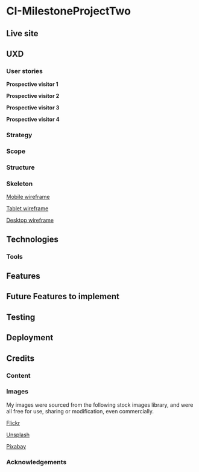 # CI-MilestoneProjectTwo


## Live site

## UXD
### User stories

**Prospective visitor 1** 

**Prospective visitor 2**

**Prospective visitor 3**

**Prospective visitor 4**


### Strategy

### Scope


### Structure


### Skeleton

[Mobile wireframe]()

[Tablet wireframe]()

[Desktop wireframe]()

## Technologies


### Tools


## Features

## Future Features to implement

## Testing


## Deployment

## Credits
### Content


### Images
My images were sourced from the following stock images library, and were all free for use, sharing or modification, even commercially.

[Flickr](https://www.flickr.com/)

[Unsplash](https://unsplash.com/)

[Pixabay](https://pixabay.com/)


### Acknowledgements

